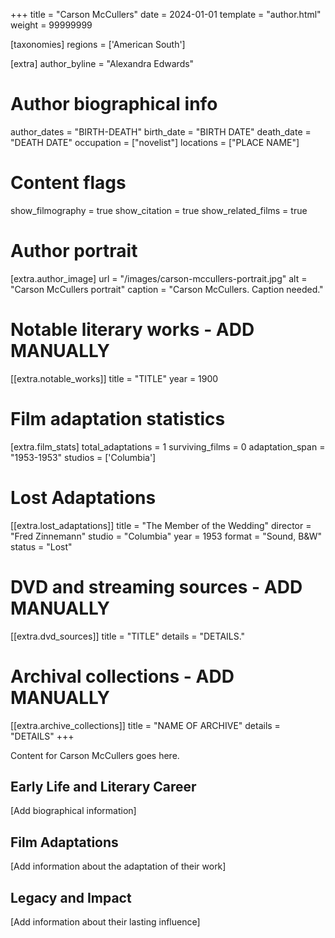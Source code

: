 +++
title = "Carson McCullers"
date = 2024-01-01
template = "author.html"
weight = 99999999

[taxonomies]
regions = ['American South']

[extra]
author_byline = "Alexandra Edwards"

# Author biographical info
author_dates = "BIRTH-DEATH"
birth_date = "BIRTH DATE"
death_date = "DEATH DATE"
occupation = ["novelist"]
locations = ["PLACE NAME"]

# Content flags
show_filmography = true
show_citation = true
show_related_films = true

# Author portrait
[extra.author_image]
url = "/images/carson-mccullers-portrait.jpg"
alt = "Carson McCullers portrait"
caption = "Carson McCullers. Caption needed."

# Notable literary works - ADD MANUALLY
[[extra.notable_works]]
title = "TITLE"
year = 1900

# Film adaptation statistics
[extra.film_stats]
total_adaptations = 1
surviving_films = 0
adaptation_span = "1953-1953"
studios = ['Columbia']
# Lost Adaptations
[[extra.lost_adaptations]]
title = "The Member of the Wedding"
director = "Fred Zinnemann"
studio = "Columbia"
year = 1953
format = "Sound, B&W"
status = "Lost"


# DVD and streaming sources - ADD MANUALLY
[[extra.dvd_sources]]
title = "TITLE"
details = "DETAILS."

# Archival collections - ADD MANUALLY
[[extra.archive_collections]]
title = "NAME OF ARCHIVE"
details = "DETAILS"
+++

Content for Carson McCullers goes here. 

## Early Life and Literary Career

[Add biographical information]

## Film Adaptations

[Add information about the adaptation of their work]

## Legacy and Impact

[Add information about their lasting influence]
